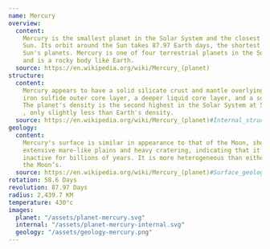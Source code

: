 ```yaml
---
name: Mercury
overview:
  content:
    Mercury is the smallest planet in the Solar System and the closest to the
    Sun. Its orbit around the Sun takes 87.97 Earth days, the shortest of all the
    Sun's planets. Mercury is one of four terrestrial planets in the Solar System,
    and is a rocky body like Earth.
  source: https://en.wikipedia.org/wiki/Mercury_(planet)
structure:
  content:
    Mercury appears to have a solid silicate crust and mantle overlying a solid,
    iron sulfide outer core layer, a deeper liquid core layer, and a solid inner core.
    The planet's density is the second highest in the Solar System at 5.427 g/cm3
    , only slightly less than Earth's density.
  source: https://en.wikipedia.org/wiki/Mercury_(planet)#Internal_structure
geology:
  content:
    Mercury's surface is similar in appearance to that of the Moon, showing
    extensive mare-like plains and heavy cratering, indicating that it has been geologically
    inactive for billions of years. It is more heterogeneous than either Mars's or
    the Moon’s.
  source: https://en.wikipedia.org/wiki/Mercury_(planet)#Surface_geology
rotation: 58.6 Days
revolution: 87.97 Days
radius: 2,439.7 KM
temperature: 430°c
images:
  planet: "/assets/planet-mercury.svg"
  internal: "/assets/planet-mercury-internal.svg"
  geology: "/assets/geology-mercury.png"
---
```

